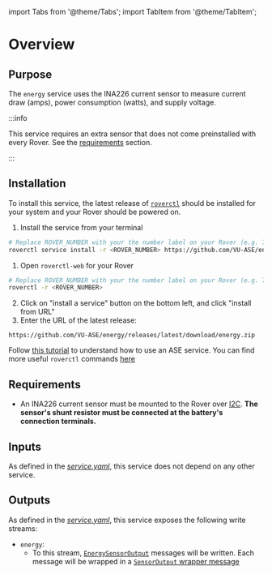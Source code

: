 import Tabs from '@theme/Tabs';
import TabItem from '@theme/TabItem';

# Overview

## Purpose 

The `energy` service uses the INA226 current sensor to measure current draw (amps), power consumption (watts), and supply voltage.

:::info

This service requires an extra sensor that does not come preinstalled with every Rover. See the [requirements](#requirements) section.

:::

## Installation

To install this service, the latest release of [`roverctl`](https://ase.vu.nl/docs/framework/Software/rover/roverctl/installation) should be installed for your system and your Rover should be powered on.

<Tabs groupId="installation-method">
<TabItem value="roverctl" label="Using roverctl" default>

1. Install the service from your terminal
```bash
# Replace ROVER_NUMBER with your the number label on your Rover (e.g. 7)
roverctl service install -r <ROVER_NUMBER> https://github.com/VU-ASE/energy/releases/latest/download/energy.zip 
```

</TabItem>
<TabItem value="roverctl-web" label="Using roverctl-web">

1. Open `roverctl-web` for your Rover
```bash
# Replace ROVER_NUMBER with your the number label on your Rover (e.g. 7)
roverctl -r <ROVER_NUMBER>
```
2. Click on "install a service" button on the bottom left, and click "install from URL"
3. Enter the URL of the latest release:
```
https://github.com/VU-ASE/energy/releases/latest/download/energy.zip 
```

</TabItem>
</Tabs>

Follow [this tutorial](https://ase.vu.nl/docs/tutorials/write-a-service/upload) to understand how to use an ASE service. You can find more useful `roverctl` commands [here](/docs/framework/Software/rover/roverctl/usage)

## Requirements

- An INA226 current sensor must be mounted to the Rover over [I2C](https://ase.vu.nl/docs/framework/hardware/Components/carrier-board#wiring-connections). **The sensor's shunt resistor must be connected at the battery's connection terminals.**

## Inputs

As defined in the [*service.yaml*](https://github.com/VU-ASE/energy/blob/main/service.yaml), this service does not depend on any other service.

## Outputs

As defined in the [*service.yaml*](https://github.com/VU-ASE/energy/blob/main/service.yaml), this service exposes the following write streams:

- `energy`:
    - To this stream, [`EnergySensorOutput`](https://github.com/VU-ASE/rovercom/blob/c1d6569558e26d323fecc17d01117dbd089609cc/definitions/outputs/energy.proto#L11) messages will be written. Each message will be wrapped in a [`SensorOutput` wrapper message](https://github.com/VU-ASE/rovercom/blob/main/definitions/outputs/wrapper.proto)
